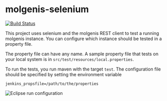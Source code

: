# molgenis-selenium

[![Build Status](http://www.molgenis.org/jenkins/buildStatus/icon?job=selenium-molgenis-test)](http://www.molgenis.org/jenkins/job/selenium-molgenis-test/)

This project uses selenium and the molgenis REST client to test a running molgenis instance.
You can configure which instance should be tested in a property file.

The property file can have any name.
A sample property file that tests on your local system is in `src/test/resources/local.properties`.

To run the tests, you run maven with the target `test`.
The configuration file should be specified by setting the environment variable

    jenkins_propsfile=/path/to/the/properties

![](doc/run-configuration-eclipse.png "Eclipse run configuration")
